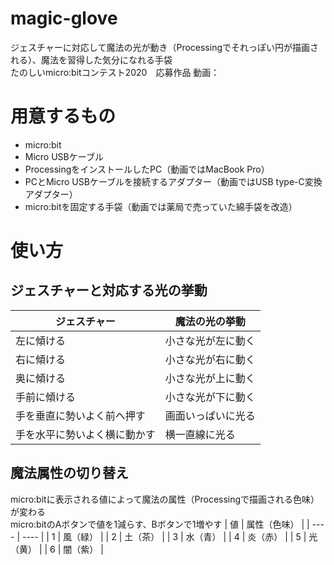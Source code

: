# magic-glove
ジェスチャーに対応して魔法の光が動き（Processingでそれっぽい円が描画される）、魔法を習得した気分になれる手袋  
たのしいmicro:bitコンテスト2020　応募作品
動画：

# 用意するもの
- micro:bit
- Micro USBケーブル
- ProcessingをインストールしたPC（動画ではMacBook Pro）
- PCとMicro USBケーブルを接続するアダプター（動画ではUSB type-C変換アダプター）
- micro:bitを固定する手袋（動画では薬局で売っていた綿手袋を改造）

# 使い方
## ジェスチャーと対応する光の挙動
|  ジェスチャー  |  魔法の光の挙動  |
| ---- | ---- |
|  左に傾ける  |  小さな光が左に動く  |
|  右に傾ける  |  小さな光が右に動く  |
|  奥に傾ける  |  小さな光が上に動く  |
|  手前に傾ける  |  小さな光が下に動く  |
|  手を垂直に勢いよく前へ押す  |  画面いっぱいに光る  |
|  手を水平に勢いよく横に動かす  |  横一直線に光る  |

## 魔法属性の切り替え
micro:bitに表示される値によって魔法の属性（Processingで描画される色味）が変わる  
micro:bitのAボタンで値を1減らす、Bボタンで1増やす
|  値  |  属性（色味）  |
| ---- | ---- |
|  1  |  風（緑）  |
|  2  |  土（茶）  |
|  3  |  水（青）  |
|  4  |  炎（赤）   |
|  5  |  光（黄）   |
|  6  |  闇（紫）   |
